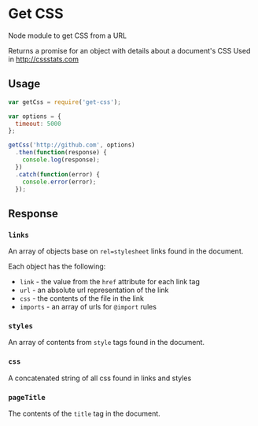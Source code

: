 # Get CSS
Node module to get CSS from a URL

Returns a promise for an object with details about a document's CSS
Used in http://cssstats.com

## Usage

```js
var getCss = require('get-css');

var options = {
  timeout: 5000
};

getCss('http://github.com', options)
  .then(function(response) {
    console.log(response);
  })
  .catch(function(error) {
    console.error(error);
  });
```

## Response

### `links`
An array of objects base on `rel=stylesheet` links found in the document.

Each object has the following:

- `link` - the value from the `href` attribute for each link tag
- `url` - an absolute url representation of the link
- `css` - the contents of the file in the link
- `imports` - an array of urls for `@import` rules

### `styles`
An array of contents from `style` tags found in the document.

### `css`
A concatenated string of all css found in links and styles

### `pageTitle`
The contents of the `title` tag in the document.

